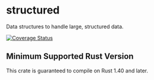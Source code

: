 # structured

Data structures to handle large, structured data.

[![Coverage Status](https://codecov.io/gh/petabi/structured/branch/master/graphs/badge.svg)](https://codecov.io/gh/petabi/structured)

## Minimum Supported Rust Version

This crate is guaranteed to compile on Rust 1.40 and later.
